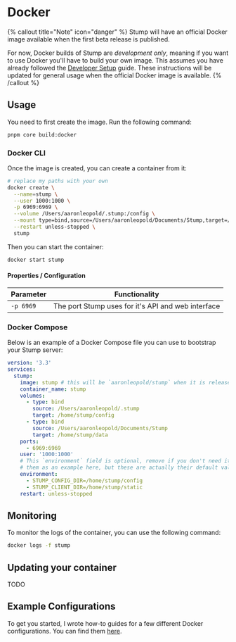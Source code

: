 # Docker

{% callout title="Note" icon="danger" %}
Stump will have an official Docker image available when the first beta release is published.

For now, Docker builds of Stump are _development only_, meaning if you want to use Docker you'll have to build your own image. This assumes you have already followed the [Developer Setup](/contributing) guide. These instructions will be updated for general usage when the official Docker image is available.
{% /callout %}

## Usage

You need to first create the image. Run the following command:

```bash
pnpm core build:docker
```

### Docker CLI

Once the image is created, you can create a container from it:

```bash
# replace my paths with your own
docker create \
  --name=stump \
  --user 1000:1000 \
  -p 6969:6969 \
  --volume /Users/aaronleopold/.stump:/config \
  --mount type=bind,source=/Users/aaronleopold/Documents/Stump,target=/data \
  --restart unless-stopped \
  stump
```

Then you can start the container:

```bash
docker start stump
```

#### Properties / Configuration

| Parameter |                   Functionality                    |
| --------- | :------------------------------------------------: |
| `-p 6969` | The port Stump uses for it's API and web interface |

### Docker Compose

Below is an example of a Docker Compose file you can use to bootstrap your Stump server:

```yaml
version: '3.3'
services:
  stump:
    image: stump # this will be `aaronleopold/stump` when it is released
    container_name: stump
    volumes:
      - type: bind
        source: /Users/aaronleopold/.stump
        target: /home/stump/config
      - type: bind
        source: /Users/aaronleopold/Documents/Stump
        target: /home/stump/data
    ports:
      - 6969:6969
    user: '1000:1000'
    # This `environment` field is optional, remove if you don't need it. I am using
    # them as an example here, but these are actually their default values.
    environment:
      - STUMP_CONFIG_DIR=/home/stump/config
      - STUMP_CLIENT_DIR=/home/stump/static
    restart: unless-stopped
```

## Monitoring

To monitor the logs of the container, you can use the following command:

```bash
docker logs -f stump
```

## Updating your container

TODO

## Example Configurations

To get you started, I wrote how-to guides for a few different Docker configurations. You can find them [here](/guides/docker-examples).
